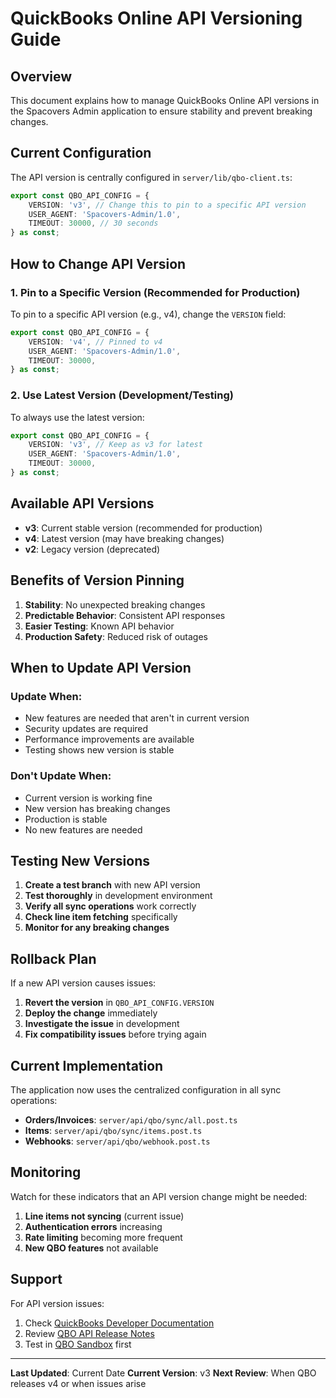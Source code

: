 # QuickBooks Online API Versioning Guide

## Overview

This document explains how to manage QuickBooks Online API versions in the Spacovers Admin application to ensure stability and prevent breaking changes.

## Current Configuration

The API version is centrally configured in `server/lib/qbo-client.ts`:

```typescript
export const QBO_API_CONFIG = {
    VERSION: 'v3', // Change this to pin to a specific API version
    USER_AGENT: 'Spacovers-Admin/1.0',
    TIMEOUT: 30000, // 30 seconds
} as const;
```

## How to Change API Version

### 1. **Pin to a Specific Version (Recommended for Production)**

To pin to a specific API version (e.g., v4), change the `VERSION` field:

```typescript
export const QBO_API_CONFIG = {
    VERSION: 'v4', // Pinned to v4
    USER_AGENT: 'Spacovers-Admin/1.0',
    TIMEOUT: 30000,
} as const;
```

### 2. **Use Latest Version (Development/Testing)**

To always use the latest version:

```typescript
export const QBO_API_CONFIG = {
    VERSION: 'v3', // Keep as v3 for latest
    USER_AGENT: 'Spacovers-Admin/1.0',
    TIMEOUT: 30000,
} as const;
```

## Available API Versions

- **v3**: Current stable version (recommended for production)
- **v4**: Latest version (may have breaking changes)
- **v2**: Legacy version (deprecated)

## Benefits of Version Pinning

1. **Stability**: No unexpected breaking changes
2. **Predictable Behavior**: Consistent API responses
3. **Easier Testing**: Known API behavior
4. **Production Safety**: Reduced risk of outages

## When to Update API Version

### **Update When:**
- New features are needed that aren't in current version
- Security updates are required
- Performance improvements are available
- Testing shows new version is stable

### **Don't Update When:**
- Current version is working fine
- New version has breaking changes
- Production is stable
- No new features are needed

## Testing New Versions

1. **Create a test branch** with new API version
2. **Test thoroughly** in development environment
3. **Verify all sync operations** work correctly
4. **Check line item fetching** specifically
5. **Monitor for any breaking changes**

## Rollback Plan

If a new API version causes issues:

1. **Revert the version** in `QBO_API_CONFIG.VERSION`
2. **Deploy the change** immediately
3. **Investigate the issue** in development
4. **Fix compatibility issues** before trying again

## Current Implementation

The application now uses the centralized configuration in all sync operations:

- **Orders/Invoices**: `server/api/qbo/sync/all.post.ts`
- **Items**: `server/api/qbo/sync/items.post.ts`
- **Webhooks**: `server/api/qbo/webhook.post.ts`

## Monitoring

Watch for these indicators that an API version change might be needed:

1. **Line items not syncing** (current issue)
2. **Authentication errors** increasing
3. **Rate limiting** becoming more frequent
4. **New QBO features** not available

## Support

For API version issues:
1. Check [QuickBooks Developer Documentation](https://developer.intuit.com/app/developer/qbo/docs/api/accounting/all-entities/invoice)
2. Review [QBO API Release Notes](https://developer.intuit.com/app/developer/qbo/docs/support/release-notes)
3. Test in [QBO Sandbox](https://developer.intuit.com/app/developer/qbo/docs/develop/sandboxes) first

---

**Last Updated**: Current Date
**Current Version**: v3
**Next Review**: When QBO releases v4 or when issues arise
